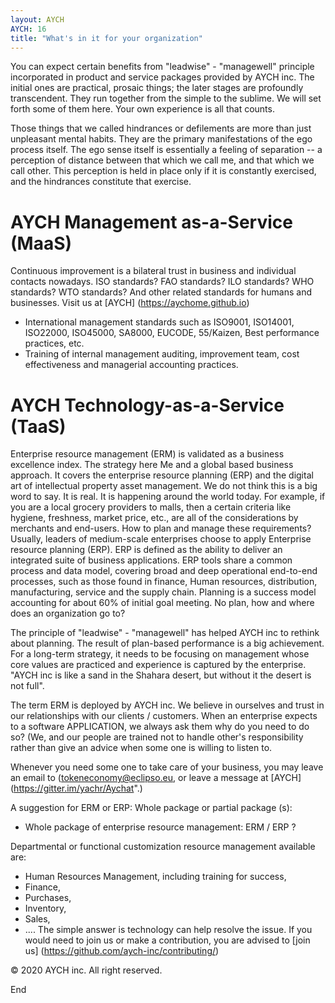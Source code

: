 ```yaml
---
layout: AYCH
AYCH: 16
title: "What's in it for your organization"
---
```


You can expect certain benefits from "leadwise" - "managewell" principle incorporated in product and service packages provided by AYCH inc. The initial ones are practical, prosaic things; the later stages are profoundly transcendent. They run together from the simple to the sublime. We will set forth some of them here. Your own experience is all that counts.

Those things that we called hindrances or defilements are more than just unpleasant mental habits. They are the primary manifestations of the ego process itself. The ego sense itself is essentially a feeling of separation -- a perception of distance between that which we call me, and that which we call other. This perception is held in place only if it is constantly exercised, and the hindrances constitute that exercise.


# AYCH Management as-a-Service (MaaS)
Continuous improvement is a bilateral trust in business and individual contacts nowadays.
ISO standards? FAO standards? ILO standards? WHO standards? WTO standards? And other related standards for humans and businesses.
Visit us at [AYCH] (https://aychome.github.io)
- International management standards such as ISO9001, ISO14001, ISO22000, ISO45000, SA8000, EUCODE, 55/Kaizen, Best performance practices, etc.
- Training of internal management auditing, improvement team, cost effectiveness and managerial accounting practices.


# AYCH Technology-as-a-Service (TaaS)

Enterprise resource management (ERM) is validated as a business excellence index. The strategy here Me and a global based business approach. It covers the enterprise resource planning (ERP) and the digital art of intellectual property asset management. We do not think this is a big word to say. It is real. It is happening around the world today. For example, if you are a local grocery providers to malls, then a certain criteria like hygiene, freshness, market price, etc., are all of the considerations by merchants and end-users.
How to plan and manage these requirements?
Usually, leaders of medium-scale enterprises choose to apply Enterprise resource planning (ERP). ERP is defined as the ability to deliver an integrated suite of business applications. ERP tools share a common process and data model, covering broad and deep operational end-to-end processes, such as those found in finance, Human resources, distribution, manufacturing, service and the supply chain. Planning is a success model accounting for about 60% of initial goal meeting. No plan, how and where does an organization go to?

The principle of "leadwise" - "managewell" has helped AYCH inc to rethink about planning. The result of plan-based performance is a big achievement. For a long-term strategy, it needs to be focusing on management whose core values are practiced and experience is captured by the enterprise.
"AYCH inc is like a sand in the Shahara desert, but without it the desert is not full".

The term ERM is deployed by AYCH inc. We believe in ourselves and trust in our relationships with our clients / customers.
When an enterprise expects to a software APPLICATION, we always ask them why do you need to do so? (We, and our people are trained not to handle other's responsibility rather than give an advice when some one is willing to listen to.

Whenever you need some one to take care of your business, you may leave an email to (tokeneconomy@eclipso.eu, or leave a message at [AYCH] (https://gitter.im/yachr/Aychat".)

A suggestion for ERM or ERP: Whole package or partial package (s):
- Whole package of enterprise resource management:
ERM / ERP ?

Departmental or functional customization resource management available are:
- Human Resources Management, including training for success,
- Finance,
- Purchases,
- Inventory,
- Sales,
- ....
The simple answer is technology can help resolve the issue.
If you would need to join us or make a contribution, you are advised to [join us] (https://github.com/aych-inc/contributing/)


© 2020 AYCH inc. All right reserved.

<p class="tc mt5 i">End</p>
